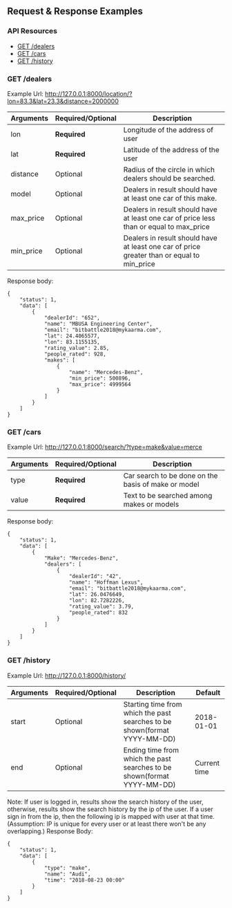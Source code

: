 ## Request & Response Examples

### API Resources

  - [GET /dealers](#get_dealers)
  - [GET /cars](#search_car)
  - [GET /history](#past_searches)

### GET /dealers

Example Url: http://127.0.0.1:8000/location/?lon=83.3&lat=23.3&distance=2000000

| Arguments | Required/Optional            | Description       |
| ----------- | --------------- | --------- | 
| lon     | **Required**          | Longitude of the address of user      | 
| lat       | **Required** | Latitude of the address of the user |
| distance       | Optional | Radius of the circle in which dealers should be searched. |
| model       | Optional | Dealers in result should have at least one car of this make. |
| max_price       | Optional | Dealers in result should have at least one car of price less than or equal to max_price  |
| min_price       | Optional | Dealers in result should have at least one car of price greater than or equal to min_price | 


Response body:
```
{
    "status": 1,
    "data": [
        {
            "dealerId": "652",
            "name": "MBUSA Engineering Center",
            "email": "bitbattle2018@mykaarma.com",
            "lat": 24.4065577,
            "lon": 83.1155135,
            "rating_value": 2.85,
            "people_rated": 928,
            "makes": [
                {
                    "name": "Mercedes-Benz",
                    "min_price": 500896,
                    "max_price": 4999564
                }
            ]
        }
    ]
}
```

### GET /cars

Example Url: http://127.0.0.1:8000/search/?type=make&value=merce

| Arguments | Required/Optional            | Description       |
| ----------- | --------------- | --------- | 
| type     | **Required**          | Car search to be done on the basis of make or model      | 
| value       | **Required** | Text to be searched among makes or models |


Response body:
```
{
    "status": 1,
    "data": [
        {
            "Make": "Mercedes-Benz",
            "dealers": [
                {
                    "dealerId": "42",
                    "name": "Hoffman Lexus",
                    "email": "bitbattle2018@mykaarma.com",
                    "lat": 26.0476649,
                    "lon": 82.7282226,
                    "rating_value": 3.79,
                    "people_rated": 832
                }
            ]
        }
    ]
}
```
### GET /history

Example Url: http://127.0.0.1:8000/history/

| Arguments | Required/Optional            | Description       | Default       |
| ----------- | --------------- | --------- | --------- | 
| start     | Optional          | Starting time from which the past searches to be shown(format YYYY-MM-DD)      | 2018-01-01 |
| end       | Optional | Ending time from which the past searches to be shown(format YYYY-MM-DD) | Current time |

Note: If user is logged in, results show the search history of the user, otherwise, results show the search history by the ip of the user.
If a user sign in from the ip, then the following ip is mapped with user at that time.
(Assumption: IP is unique for every user or at least there won't be any overlapping.)
Response Body:
```
{
    "status": 1,
    "data": [
        {
            "type": "make",
            "name": "Audi",
            "time": "2018-08-23 00:00"
        }
    ]
}
```